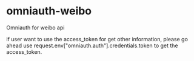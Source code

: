 omniauth-weibo
===============

Omniauth for weibo api


if user want to use the access_token for get other information, please go ahead use request.env["omniauth.auth"].credentials.token to get the access_token.